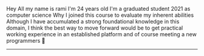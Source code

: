 Hey All my name is rami I'm 24 years old 
I'm a graduated student 2021 as computer science 
Why  I joined this course to evaluate my inherent abilities
Although I have accumulated a strong foundational knowledge in this domain, 
I think the best way to move forward would be to get practical working experience in an established platform and of course meeting a new programmers :pray:

----


